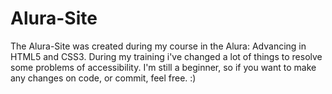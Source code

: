 # Alura-Site
The Alura-Site was created during my course in the Alura: Advancing in HTML5 and CSS3. During my training i've changed a lot of things to resolve some problems of accessibility. I'm still a beginner, so if you want to make any changes on code, or commit, feel free.
:)
